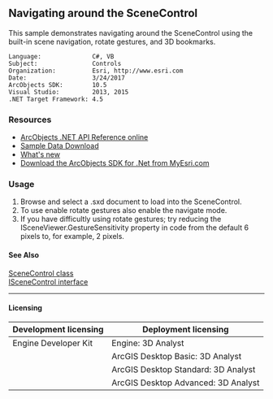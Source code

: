 ## Navigating around the SceneControl

This sample demonstrates navigating around the SceneControl using the built-in scene navigation, rotate gestures, and 3D bookmarks.  


<!-- TODO: Fill this section below with metadata about this sample-->
```
Language:              C#, VB
Subject:               Controls
Organization:          Esri, http://www.esri.com
Date:                  3/24/2017
ArcObjects SDK:        10.5
Visual Studio:         2013, 2015
.NET Target Framework: 4.5
```

### Resources

* [ArcObjects .NET API Reference online](http://desktop.arcgis.com/en/arcobjects/latest/net/webframe.htm)  
* [Sample Data Download](../../releases)  
* [What's new](http://desktop.arcgis.com/en/arcobjects/latest/net/webframe.htm#05247c04-bfd9-4e36-ae09-bc6e833c3b14.htm)  
* [Download the ArcObjects SDK for .Net from MyEsri.com](https://my.esri.com/)  

### Usage
1. Browse and select a .sxd document to load into the SceneControl.   
1. To use enable rotate gestures also enable the navigate mode.  
1. If you have difficultly using rotate gestures; try reducing the ISceneViewer.GestureSensitivity property in code from the default 6 pixels to, for example, 2 pixels.  







#### See Also  
[SceneControl class](http://desktop.arcgis.com/search/?q=SceneControl%20class&p=0&language=en&product=arcobjects-sdk-dotnet&version=&n=15&collection=help)  
[ISceneControl interface](http://desktop.arcgis.com/search/?q=ISceneControl%20interface&p=0&language=en&product=arcobjects-sdk-dotnet&version=&n=15&collection=help)  


---------------------------------

#### Licensing  
| Development licensing | Deployment licensing | 
| ------------- | ------------- | 
| Engine Developer Kit | Engine: 3D Analyst |  
|  | ArcGIS Desktop Basic: 3D Analyst |  
|  | ArcGIS Desktop Standard: 3D Analyst |  
|  | ArcGIS Desktop Advanced: 3D Analyst |  



